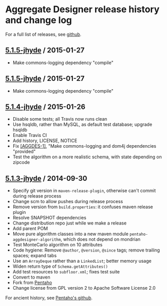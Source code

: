 # Aggregate Designer release history and change log

For a full list of releases, see <a href="https://github.com/julianhyde/pentaho-aggdesigner/releases">github</a>.

## <a href="https://github.com/julianhyde/pentaho-aggdesigner/releases/tag/pentaho-aggdesigner-5.1.5-jhyde">5.1.5-jhyde</a> / 2015-01-27

* Make commons-logging dependency "compile"

## <a href="https://github.com/julianhyde/pentaho-aggdesigner/releases/tag/pentaho-aggdesigner-5.1.5-jhyde">5.1.5-jhyde</a> / 2015-01-27

* Make commons-logging dependency "compile"

## <a href="https://github.com/julianhyde/pentaho-aggdesigner/releases/tag/pentaho-aggdesigner-5.1.4-jhyde">5.1.4-jhyde</a> / 2015-01-26

* Disable some tests; all Travis now runs clean
* Use hsqldb, rather than MySQL, as default test database; upgrade hsqldb
* Enable Travis CI
* Add history, LICENSE, NOTICE
* Fix <a href="https://github.com/julianhyde/pentaho-aggdesigner/issues/21">[AGGDES-1]</a>,
  "Make commons-logging and dom4j dependencies "provided"
* Test the algorithm on a more realistic schema, with state depending on
  zipcode

## <a href="https://github.com/julianhyde/pentaho-aggdesigner/releases/tag/pentaho-aggdesigner-5.1.3-jhyde">5.1.3-jhyde</a> / 2014-09-30

* Specify git version in `maven-release-plugin`, otherwise can't
  commit during release process
* Change scm to allow pushes during release process
* Remove version from `build.properties`: it confuses maven release
  plugin
* Resolve SNAPSHOT dependencies
* Change distribution repo just while we make a release
* Add parent POM
* Move pure algorithm classes into a new maven module
  `pentaho-aggdesigner-algorithm`, which does not depend on mondrian
* Test MonteCarlo algorithm on 10 attributes
* Code hygiene: Remove `@author`, `@version`, `@since` tags; remove
  trailing spaces; expand tabs
* Use an `ArrayDeque` rather than a `LinkedList`; better memory usage
* Widen return type of `Schema.getAttributes()`
* Add test resources to `subfloor.xml`; fixes test suite
* Convert to maven
* Fork from
  <a href="https://github.com/pentaho/pentaho-aggdesigner">Pentaho</a>
* Change license from GPL version 2 to Apache Software License 2.0

For ancient history, see
<a href="https://github.com/pentaho/pentaho-aggdesigner">Pentaho's github</a>.

